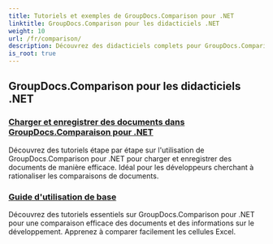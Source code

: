 ```yaml
---
title: Tutoriels et exemples de GroupDocs.Comparison pour .NET
linktitle: GroupDocs.Comparison pour les didacticiels .NET
weight: 10
url: /fr/comparison/
description: Découvrez des didacticiels complets pour GroupDocs.Comparison pour .NET, facilitant la comparaison, la gestion et l'intégration efficaces de documents et de dossiers sans effort.
is_root: true
---
```

## GroupDocs.Comparison pour les didacticiels .NET 
### [Charger et enregistrer des documents dans GroupDocs.Comparaison pour .NET](./load-and-save-documents/)
Découvrez des tutoriels étape par étape sur l'utilisation de GroupDocs.Comparison pour .NET pour charger et enregistrer des documents de manière efficace. Idéal pour les développeurs cherchant à rationaliser les comparaisons de documents.
### [Guide d'utilisation de base](./guide-to-basic-usage/)
Découvrez des tutoriels essentiels sur GroupDocs.Comparison pour .NET pour une comparaison efficace des documents et des informations sur le développement. Apprenez à comparer facilement les cellules Excel.